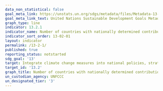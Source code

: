 ```yaml
---
data_non_statistical: false
goal_meta_link: https://unstats.un.org/sdgs/metadata/files/Metadata-13-02-01.pdf
goal_meta_link_text: United Nations Sustainable Development Goals Metadata (pdf 759kB)
graph_type: line
indicator: 13.2.1
indicator_name: Number of countries with nationally determined contributions, long-term strategies, national adaptation plans, strategies as reported in adaptation communications and national communications
indicator_sort_order: 13-02-01
layout: indicator
permalink: /13-2-1/
published: true
reporting_status: notstarted
sdg_goal: '13'
target: Integrate climate change measures into national policies, strategies and planning
target_id: '13.2'
graph_title: Number of countries with nationally determined contributions, long-term strategies, national adaptation plans, strategies as reported in adaptation communications and national communications
un_custodian_agency: UNFCCC
un_designated_tier: '3'
---
```

